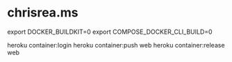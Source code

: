 # chrisrea.ms

export DOCKER_BUILDKIT=0
export COMPOSE_DOCKER_CLI_BUILD=0

heroku container:login
heroku container:push web
heroku container:release web
